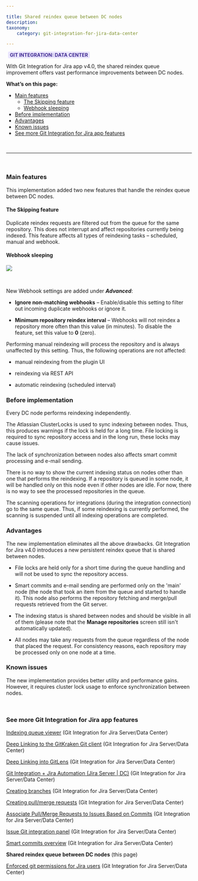 ```yaml
---

title: Shared reindex queue between DC nodes
description:
taxonomy:
    category: git-integration-for-jira-data-center

---
```


<b style='background-color:#EAE5FE; padding:1px 5px; color:#412C92; border-radius:3px; margin: 0 5px; font-size: small;'>GIT INTEGRATION: DATA CENTER</b>

With Git Integration for Jira app v4.0, the shared reindex queue improvement offers vast performance improvements between DC nodes.

**What’s on this page:**
- [Main features](#main-features)
  - [The Skipping feature](#the-skipping-feature)
  - [Webhook sleeping](#webhook-sleeping)
- [Before implementation](#before-implementation)
- [Advantages](#advantages)
- [Known issues](#known-issues)
- [See more Git Integration for Jira app features](#see-more-git-integration-for-jira-app-features)

&nbsp;
<hr>
&nbsp;

### Main features

This implementation added two new features that handle the reindex queue between DC nodes.

#### The Skipping feature

Duplicate reindex requests are filtered out from the queue for the same repository. This does not interrupt and affect repositories currently being indexed. This feature affects all types of reindexing tasks – scheduled, manual and webhook.

#### Webhook sleeping

![](/wp-content/uploads/gij-gitserver-webhooks-new-feature.png)

&nbsp;

New Webhook settings are added under _**Advanced**_:

*   **Ignore non-matching webhooks** – Enable/disable this setting to filter out incoming duplicate webhooks or ignore it.

*   **Minimum repository reindex interval** – Webhooks will not reindex a repository more often than this value (in minutes). To disable the feature, set this value to **0** (zero).


Performing manual reindexing will process the repository and is always unaffected by this setting. Thus, the following operations are not affected:

*   manual reindexing from the plugin UI

*   reindexing via REST API

*   automatic reindexing (scheduled interval)


### Before implementation

Every DC node performs reindexing independently.

The Atlassian ClusterLocks is used to sync indexing between nodes. Thus, this produces warnings if the lock is held for a long time. File locking is required to sync repository access and in the long run, these locks may cause issues.

The lack of synchronization between nodes also affects smart commit processing and e-mail sending.

There is no way to show the current indexing status on nodes other than one that performs the reindexing. If a repository is queued in some node, it will be handled only on this node even if other nodes are idle. For now, there is no way to see the processed repositories in the queue.

The scanning operations for integrations (during the integration connection) go to the same queue. Thus, if some reindexing is currently performed, the scanning is suspended until all indexing operations are completed.

### Advantages

The new implementation eliminates all the above drawbacks. Git Integration for Jira v4.0 introduces a new persistent reindex queue that is shared between nodes.

*   File locks are held only for a short time during the queue handling and will not be used to sync the repository access.

*   Smart commits and e-mail sending are performed only on the 'main' node (the node that took an item from the queue and started to handle it). This node also performs the repository fetching and merge/pull requests retrieved from the Git server.

*   The indexing status is shared between nodes and should be visible in all of them (please note that the **Manage repositories** screen still isn't automatically updated).

*   All nodes may take any requests from the queue regardless of the node that placed the request. For consistency reasons, each repository may be processed only on one node at a time.


### Known issues

The new implementation provides better utility and performance gains. However, it requires cluster lock usage to enforce synchronization between nodes.

&nbsp;

### See more Git Integration for Jira app features

[Indexing queue viewer](/git-integration-for-jira-data-center/Indexing-queue-viewer-gij-self-managed) (Git Integration for Jira Server/Data Center)

[Deep Linking to the GitKraken Git client](/git-integration-for-jira-data-center/Deep-Linking-to-the-GitKraken-Git-client-gij-self-managed) (Git Integration for Jira Server/Data Center)

[Deep Linking into GitLens](/git-integration-for-jira-data-center/Deep-Linking-into-GitLens-gij-self-managed) (Git Integration for Jira Server/Data Center)

[Git Integration + Jira Automation (Jira Server \| DC)](/git-integration-for-jira-data-center/Git-integration-plus-Jira-automation-gij-self-managed) (Git Integration for Jira Server/Data Center)

[Creating branches](/git-integration-for-jira-data-center/Creating-branches-gij-self-managed) (Git Integration for Jira Server/Data Center)

[Creating pull/merge requests](/git-integration-for-jira-data-center/Creating-pull-merge-requests-gij-self-managed) (Git Integration for Jira Server/Data Center)

[Associate Pull/Merge Requests to Issues Based on Commits](/git-integration-for-jira-data-center/Associate-Pull-Merge-Requests-to-Issues-Based-on-Commits-gij-self-managed) (Git Integration for Jira Server/Data Center)

[Issue Git integration panel](/git-integration-for-jira-data-center/Issue-Git-integration-panel-gij-self-managed) (Git Integration for Jira Server/Data Center)

[Smart commits overview](/git-integration-for-jira-data-center/Smart-commits-overview-gij-self-managed) (Git Integration for Jira Server/Data Center)

**Shared reindex queue between DC nodes** (this page)

[Enforced git permissions for Jira users](/git-integration-for-jira-data-center/Enforced-git-permissions-for-Jira-users-gij-self-managed) (Git Integration for Jira Server/Data Center)

